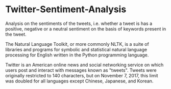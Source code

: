 # Twitter-Sentiment-Analysis
Analysis on the sentiments of the tweets, i.e. whether a tweet is has a positive, negative or a neutral sentiment on the basis of keywords present in the tweet.

The Natural Language Toolkit, or more commonly NLTK, is a suite of libraries and programs for symbolic and statistical natural language processing for English written in the Python programming language.

Twitter is an American online news and social networking service on which users post and interact with messages known as "tweets". Tweets were originally restricted to 140 characters, but on November 7, 2017, this limit was doubled for all languages except Chinese, Japanese, and Korean.

